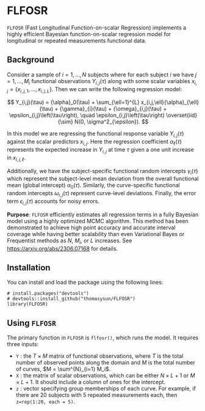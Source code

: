 # FLFOSR

`FLFOSR` (Fast Longitudinal Function-on-scalar Regression) implements a highly efficient Bayesian function-on-scalar regression model for longitudinal or repeated measurements functional data.

## Background

Consider a sample of $i = 1, \dots, N$ subjects where for each subject $i$ we have $j = 1, \dots, M_i$ functional observations $Y_{i,j}(\tau)$ along with some scalar variables ${x}_{i,j} = \{x_{i,j,1}, \dots, x_{i,j,L}\}$. Then we can write the following regression model:

$$
Y_{i,j}(\tau) = {\alpha}_0(\tau) + \sum_{\ell=1}^{L} x_{i,j,\ell}{\alpha}_{\ell}(\tau) + {\gamma}_{i}(\tau) + {\omega}_{i,j}(\tau) + \epsilon_{i,j}\left(\tau\right), \quad \epsilon_{i,j}\left(\tau\right) \overset{iid}{\sim} N(0, \sigma^2_{\epsilon}).
$$

In this model we are regressing the functional response variable $Y_{i,j}(\tau)$ against the scalar predictors ${x}_{i,j}$. Here the regression coefficient ${\alpha}_{\ell}(\tau)$ represents the expected increase in $Y_{i,j}$ at time $\tau$ given a one unit increase in $x_{i,j,\ell}$.

Additionally, we have the subject-specific functional random intercepts ${\gamma}_{i}(\tau)$ which represent the subject-level mean deviation from the overall functional mean (global intercept) ${\alpha}_0(\tau)$. Similarly, the curve-specific functional random intercepts ${\omega}_{i,j}(\tau)$ represent curve-level deviations. Finally, the error term $\epsilon_{i,j}\left(\tau\right)$ accounts for noisy errors.

**Purpose**: `FLFOSR` efficiently estimates all regression terms in a fully Bayesian model using a highly optimized MCMC algorithm. This method has been demonstrated to achieve high point accuracy and accurate interval coverage while having better scalability than even Variational Bayes or Frequentist methods as $N$, $M_i$, or $L$ increases. See <https://arxiv.org/abs/2306.07168> for details.


## Installation

You can install and load the package using the following lines:
```{r install}
# install.packages("devtools")
# devtools::install_github("thomasysun/FLFOSR")
library(FLFOSR) 
```

## Using `FLFOSR`


The primary function in `FLFOSR` is `flfosr()`, which runs the model. It requires three inputs:

- `Y` : the $T \times M$ matrix of functional observations, where $T$ is the total number of observed points along the domain and $M$ is the total number of curves, $M = \sum^{N}_{i=1} M_i$.
- `X` : the matrix of scalar observations, which can be either $N \times L+1$ or $M \times L+1$. It should include a column of ones for the intercept. 
- `z` : vector specifying group memberships of each curve. For example, if there are 20 subjects with 5 repeated measurements each, then `z=rep(1:20, each = 5)`.


